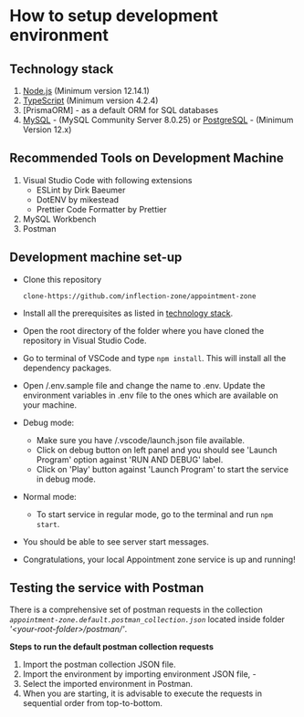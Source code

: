 # How to setup development environment

## Technology stack
1. [Node.js](https://nodejs.org/en/) (Minimum version 12.14.1)
2. [TypeScript](https://www.typescriptlang.org/) (Minimum version 4.2.4)
3. [PrismaORM] - as a default ORM for SQL databases
4. [MySQL](https://dev.mysql.com/downloads/mysql/) - (MySQL Community Server 8.0.25) or [PostgreSQL](https://www.postgresql.org/download/) - (Minimum Version 12.x)

## Recommended Tools on Development Machine
1. Visual Studio Code with following extensions
    - ESLint by Dirk Baeumer
    - DotENV by mikestead
    - Prettier Code Formatter by Prettier
2. MySQL Workbench
3. Postman

## Development machine set-up

* Clone this repository
  
  `clone-https://github.com/inflection-zone/appointment-zone`

* Install all the prerequisites as listed in [technology stack](#technology-stack).
* Open the root directory of the folder where you have cloned the repository in Visual Studio Code.
* Go to terminal of VSCode and type `npm install`. This will install all the dependency packages.
* Open <your-root-folder>/.env.sample file and change the name to .env. Update the environment variables in .env file to the ones which are available on your machine.
* Debug mode: 
  * Make sure you have <your-root-folder>/.vscode/launch.json file available.
  * Click on debug button on left panel and you should see 'Launch Program' option against 'RUN AND DEBUG' label.
  * Click on 'Play' button against 'Launch Program' to start the service in debug mode.
* Normal mode: 
  * To start service in regular mode, go to the terminal and run `npm start`.
* You should be able to see server start messages.
* Congratulations, your local Appointment zone service is up and running!

## Testing the service with Postman
There is a comprehensive set of postman requests in the collection 
*`appointment-zone.default.postman_collection.json`* located inside folder *'\<your-root-folder\>/postman/'*. 

__Steps to run the default postman collection requests__

1. Import the postman collection JSON file.
2. Import the environment by importing environment JSON file, - 
3. Select the imported environment in Postman.
4. When you are starting, it is advisable to execute the requests in sequential order from top-to-bottom.
